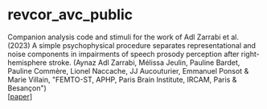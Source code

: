# revcor_avc_public

Companion analysis code and stimuli for the work of Adl Zarrabi et al. (2023) A simple psychophysical procedure separates representational and noise components in impairments of speech prosody perception after right-hemisphere stroke. (Aynaz Adl Zarrabi, Mélissa Jeulin, Pauline Bardet, Pauline Commère, Lionel Naccache, JJ Aucouturier, Emmanuel Ponsot & Marie Villain, "FEMTO-ST, APHP, Paris Brain Institute, IRCAM, Paris & Besançon")    
[[paper]](https://www.nature.com/articles/s41598-024-64295-y)

